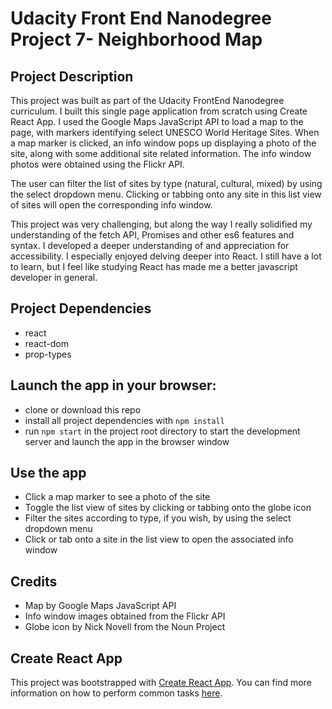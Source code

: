 # Udacity Front End Nanodegree Project 7- Neighborhood Map

## Project Description
This project was built as part of the Udacity FrontEnd Nanodegree curriculum. I built this single page application from scratch using Create React App. I used the Google Maps JavaScript API to load a map to the page, with markers identifying select UNESCO World Heritage Sites.  When a map marker is clicked, an info window pops up displaying a photo of the site, along with some additional site related information. The info window photos were obtained using the Flickr API. 

The user can filter the list of sites by type (natural, cultural, mixed) by using the select dropdown menu. Clicking or tabbing onto any site in this list view of sites will open the corresponding info window. 

This project was very challenging, but along the way I really solidified my understanding of the fetch API, Promises and other es6 features and syntax. I developed a deeper understanding of and appreciation for accessibility. I especially enjoyed delving deeper into React. I still have a lot to learn, but I feel like studying React has made me a better javascript developer in general. 

## Project Dependencies 
* react
* react-dom
* prop-types

## Launch the app in your browser:
* clone or download this repo
* install all project dependencies with `npm install`
* run `npm start` in the project root directory to start the development server and launch the   app in the browser window


## Use the app
* Click a map marker to see a photo of the site
* Toggle the list view of sites by clicking or tabbing onto the globe icon
* Filter the sites according to type, if you wish, by using the select dropdown menu
* Click or tab onto a site in the list view to open the associated info window

## Credits
 * Map by Google Maps JavaScript API
 * Info window images obtained from the Flickr API
 * Globe icon by Nick Novell from the Noun Project


## Create React App

This project was bootstrapped with [Create React App](https://github.com/facebookincubator/create-react-app). You can find more information on how to perform common tasks [here](https://github.com/facebookincubator/create-react-app/blob/master/packages/react-scripts/template/README.md).

